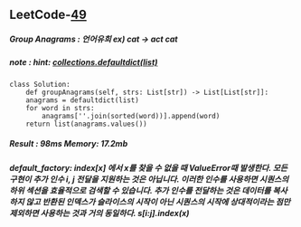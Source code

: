 <h2>LeetCode-<a href="https://leetcode.com/problems/group-anagrams/">49</a></h2>
<h5>Group Anagrams : 언어유희 ex) cat -&gt; act cat</h5>
<h5>note : hint: <a href="https://docs.python.org/3/library/collections.html">collections.defaultdict(list)</a></h5><h3></h3><div class="codehilite"><pre><span></span><code><span class="k">class</span> <span class="nc">Solution</span><span class="p">:</span>
    <span class="k">def</span> <span class="nf">groupAnagrams</span><span class="p">(</span><span class="bp">self</span><span class="p">,</span> <span class="n">strs</span><span class="p">:</span> <span class="n">List</span><span class="p">[</span><span class="nb">str</span><span class="p">])</span> <span class="o">-&gt;</span> <span class="n">List</span><span class="p">[</span><span class="n">List</span><span class="p">[</span><span class="nb">str</span><span class="p">]]:</span>
    <span class="n">anagrams</span> <span class="o">=</span> <span class="n">defaultdict</span><span class="p">(</span><span class="nb">list</span><span class="p">)</span>
    <span class="k">for</span> <span class="n">word</span> <span class="ow">in</span> <span class="n">strs</span><span class="p">:</span>
        <span class="n">anagrams</span><span class="p">[</span><span class="s1">&#39;&#39;</span><span class="o">.</span><span class="n">join</span><span class="p">(</span><span class="nb">sorted</span><span class="p">(</span><span class="n">word</span><span class="p">))]</span><span class="o">.</span><span class="n">append</span><span class="p">(</span><span class="n">word</span><span class="p">)</span>
    <span class="k">return</span> <span class="nb">list</span><span class="p">(</span><span class="n">anagrams</span><span class="o">.</span><span class="n">values</span><span class="p">())</span>
</code></pre></div><h5>Result : 98ms Memory: 17.2mb</h5><h5>default_factory: index[x] 에서 x를 찾을 수 없을 때 ValueError때 발생한다. 모든 구현이 추가 인수 i, j 전달을 지원하는 것은 아닙니다. 이러한 인수를 사용하면 시퀀스의 하위 섹션을 효율적으로 검색할 수 있습니다. 추가 인수를 전달하는 것은 데이터를 복사하지 않고 반환된 인덱스가 슬라이스의 시작이 아닌 시퀀스의 시작에 상대적이라는 점만 제외하면 사용하는 것과 거의 동일하다. <strong>s[i:j].index(x)</strong></h5>